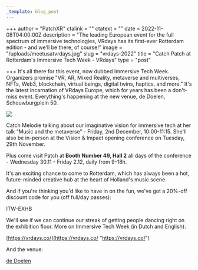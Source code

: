 ```yaml
---
_template: blog_post
---
```


+++
author = "PatchXR"
ctalink = ""
ctatext = ""
date = 2022-11-08T04:00:00Z
description = "The leading European event for the full spectrum of immersive technologies, VRdays has its first-ever Rotterdam edition - and we'll be there, of course!"
image = "/uploads/meetusatvrdays.jpg"
slug = "vrdays-2022"
title = "Catch Patch at Rotterdam's Immersive Tech Week - VRdays"
type = "post"

+++
It's all there for this event, now dubbed Immersive Tech Week. Organizers promise "VR, AR, Mixed Reality, metaverse and multiverses, NFTs, Web3, blockchain, virtual beings, digital twins, haptics, and more." It's the latest incarnation of VRdays Europe, which for years has been a don't-miss event. Everything's happening at the new venue, de Doelen, Schouwburgplein 50.

![](/uploads/meetmeloatvrdays.jpg)

Catch Melodie talking about our imaginative vision for immersive tech at her talk “Music and the metaverse” - Friday, 2nd December, 10:00-11:15. She'll also be in-person at the Vision & Impact opening conference on Tuesday, 29th November.

Plus come visit Patch at **Booth Number 49, Hall 2** all days of the conference - Wednesday 30.11 - Friday 2.12, daily from 9-18h.

It's an exciting chance to come to Rotterdam, which has always been a hot, future-minded creative hub at the heart of Holland's music scene.

And if you're thinking you'd like to have in on the fun, we've got a 20%-off discount code for you (off full/day passes):

ITW-EXHB

We'll see if we can continue our streak of getting people dancing right on the exhibition floor. More on Immersive Tech Week (in Dutch and English):

[https://vrdays.co/](https://vrdays.co/ "https://vrdays.co/")

And the venue:

[de Doelen](https://www.dedoelen.nl/en/)
